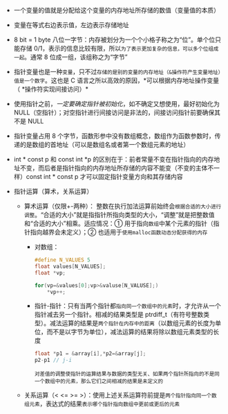 -   一个变量的值就是分配给这个变量的内存地址所存储的数值（变量值的本质）

-   变量在等式右边表示值，左边表示存储地址

-   8 bit = 1 byte 八位一字节：内存被划分为一个个小格子称之为“位”。单个位只能存储 0/1，表示的信息比较有限，所以`为了表示更加复杂的信息，可以多个位组成一起`。通常 8 位成一组，该组称之为“字节”

-   指针变量也是一种`变量`，只不过`存储的是别的变量的内存地址（&操作符产生变量地址）值是一个数字`。这也是 C 语言之所以高效的原因，*可以根据内存地址操作变量（ *操作符实现间接访问）\*

-   使用指针之前，_一定要确定指针被初始化_，如不确定又想使用，最好初始化为 NULL（空指针）；对空指针进行间接访问是非法的，间接访问指针前要确保其不是 NULL

-   指针变量占用 8 个字节，函数形参中没有数组概念，数组作为函数参数时，传递的是数组的首地址（可以是数组名或者第一个数组元素的地址）

-   int * const p 和 const int *p 的区别在于：前者常量不变在指针指向的内存地址不变，而后者是指针指向的内存地址所存储的内容不能变（不变的主体不一样）const int \* const p 才可以固定指针变量方向和其存储内容

-   指针运算（算术，关系运算）

    -   算术运算（仅限+-两种）： 整数在执行加法运算前始终会`根据合适的大小进行调整`。“合适的大小”就是指指针所指向类型的大小，“调整”就是把整数值和“合适的大小”相乘。适应情况：① 用于指向`数组`中某个元素的指针（指针指向越界会未定义）；② 也适用于`使用malloc函数动态分配获得的内存`

        -   对数组：

            ```c
            #define N_VALUES 5
            float values[N_VALUES];
            float *vp;

            for(vp=&values[0];vp>&valuse[N_VALUSE];)
                *vp++;
            ```

        -   指针-指针：只有当两个指针都`指向同一个数组中的元素`时，才允许从一个指针减去另一个指针。相减的结果类型是 ptrdiff_t（有符号整数类型）。减法运算的结果是`两个指针在内存中的距离`（以数组元素的长度为单位，而不是以字节为单位），减法运算的结果将除以数组元素类型的长度

            ```c
            float *p1 = &array[i],*p2=&array[j];
            p2-p1 // j-i
            ```

            `对差值的调整使指针的运算结果与数据的类型无关、如果两个指针所指向的不是同一个数组中的元素，那么它们之间相减的结果是未定义的`

    -   关系运算（< <= >= >）：使用上述关系运算符前提是`两个指针指向同一个数组元素`，表达式的结果`表示哪个指针指向数组中更前或更后的元素`
